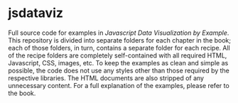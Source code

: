 jsdataviz
=========

Full source code for examples in _Javascript Data Visualization by Example_. This repository is divided into separate folders for each chapter in the book; each of those folders, in turn, contains a separate folder for each recipe. All of the recipe folders are completely self-contained with all required HTML, Javascript, CSS, images, etc. To keep the examples as clean and simple as possible, the code does not use any styles other than those required by the respective libraries. The HTML documents are also stripped of any unnecessary content. For a full explanation of the examples, please refer to the book.
